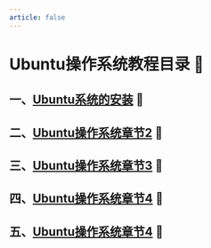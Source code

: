 ```yaml
---
article: false
---
```

# Ubuntu操作系统教程目录  :love_letter:
## 一、[Ubuntu系统的安装](/linux/ubuntu/ubuntu01.md)  :clown_face:
## 二、[Ubuntu操作系统章节2](/linux/ubuntu/ubuntu02.md)  :clown_face:
## 三、[Ubuntu操作系统章节3](/linux/ubuntu/ubuntu03.md)  :clown_face:
## 四、[Ubuntu操作系统章节4](/linux/ubuntu/ubuntu04.md)  :clown_face:
## 五、[Ubuntu操作系统章节4](/linux/ubuntu/ubuntu04.md)  :clown_face: